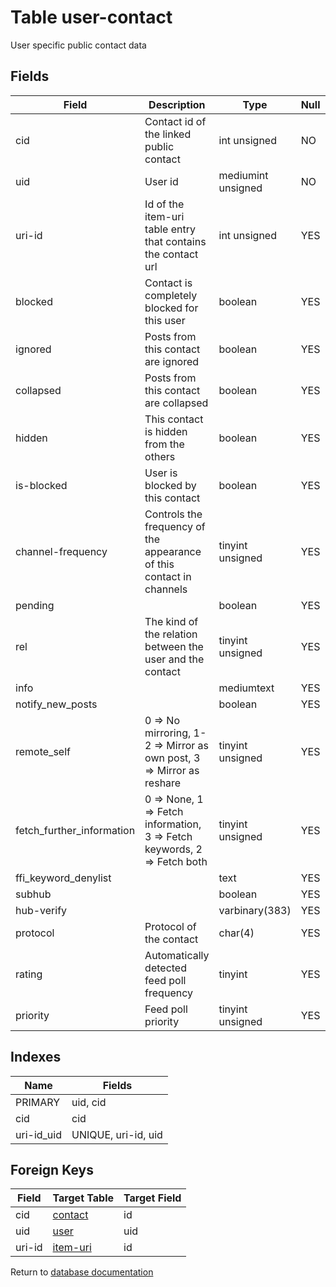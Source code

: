 Table user-contact
===========

User specific public contact data

Fields
------

| Field                     | Description                                                             | Type               | Null | Key | Default | Extra |
| ------------------------- | ----------------------------------------------------------------------- | ------------------ | ---- | --- | ------- | ----- |
| cid                       | Contact id of the linked public contact                                 | int unsigned       | NO   | PRI | 0       |       |
| uid                       | User id                                                                 | mediumint unsigned | NO   | PRI | 0       |       |
| uri-id                    | Id of the item-uri table entry that contains the contact url            | int unsigned       | YES  |     | NULL    |       |
| blocked                   | Contact is completely blocked for this user                             | boolean            | YES  |     | NULL    |       |
| ignored                   | Posts from this contact are ignored                                     | boolean            | YES  |     | NULL    |       |
| collapsed                 | Posts from this contact are collapsed                                   | boolean            | YES  |     | NULL    |       |
| hidden                    | This contact is hidden from the others                                  | boolean            | YES  |     | NULL    |       |
| is-blocked                | User is blocked by this contact                                         | boolean            | YES  |     | NULL    |       |
| channel-frequency         | Controls the frequency of the appearance of this contact in channels    | tinyint unsigned   | YES  |     | NULL    |       |
| pending                   |                                                                         | boolean            | YES  |     | NULL    |       |
| rel                       | The kind of the relation between the user and the contact               | tinyint unsigned   | YES  |     | NULL    |       |
| info                      |                                                                         | mediumtext         | YES  |     | NULL    |       |
| notify_new_posts          |                                                                         | boolean            | YES  |     | NULL    |       |
| remote_self               | 0 => No mirroring, 1-2 => Mirror as own post, 3 => Mirror as reshare    | tinyint unsigned   | YES  |     | NULL    |       |
| fetch_further_information | 0 => None, 1 => Fetch information, 3 => Fetch keywords, 2 => Fetch both | tinyint unsigned   | YES  |     | NULL    |       |
| ffi_keyword_denylist      |                                                                         | text               | YES  |     | NULL    |       |
| subhub                    |                                                                         | boolean            | YES  |     | NULL    |       |
| hub-verify                |                                                                         | varbinary(383)     | YES  |     | NULL    |       |
| protocol                  | Protocol of the contact                                                 | char(4)            | YES  |     | NULL    |       |
| rating                    | Automatically detected feed poll frequency                              | tinyint            | YES  |     | NULL    |       |
| priority                  | Feed poll priority                                                      | tinyint unsigned   | YES  |     | NULL    |       |

Indexes
------------

| Name       | Fields              |
| ---------- | ------------------- |
| PRIMARY    | uid, cid            |
| cid        | cid                 |
| uri-id_uid | UNIQUE, uri-id, uid |

Foreign Keys
------------

| Field | Target Table | Target Field |
|-------|--------------|--------------|
| cid | [contact](help/database/db_contact) | id |
| uid | [user](help/database/db_user) | uid |
| uri-id | [item-uri](help/database/db_item-uri) | id |

Return to [database documentation](help/database)
